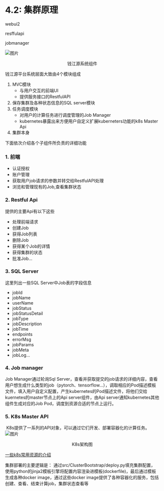 # 4.2: 集群原理

webui2

resffulapi

jobmanager

![图片](https://uploader.shimo.im/f/7VfvPktyVNIFvo2R.png!thumbnail)

<center>钱江源系统组件</center>

钱江源平台系统层面大致由4个模块组成

1. MVC模块
   - 与用户交互的前端UI
   - 提供服务接口的RestfulAPI
2. 保存集群及各种状态信息的SQL server模块
3. 任务调度模块
   - 对用户的计算任务进行调度管理的Job Manager
   - kubernetes暴露出来方便用户自定义扩展kuberneters功能的k8s Master Api
4. 集群本身

下面依次介绍各个子组件所负责的详细功能

### 1. 前端

- 认证授权
- 账户管理
- 获取用户job请求的参数并转交给RestfulAPI处理
- 浏览和管理现有的Job,查看集群状态

### 2. Restful Api

提供的主要Api有以下这些

- 处理前端请求
- 创建Job
- 获得Job列表
- 删除Job
- 获得某个Job的详情
- 获得集群的状态
- 批准Job...

### 3. SQL Server

这里列出一些SQL Server中Job表的字段信息

- jobId
- jobName
- userName
- jobStatus
- jobStatusDetail
- jobType
- jobDescription
- jobTime
- endpoints
- errorMsg
- jobParams
- jobMeta
- jobLog...

### 4. Job manager 

Job Manager通过轮询Sql Server，查看并获取提交的job请求的详细内容，查看用户想生成什么类型的job（pytorch、tensorflow...），调取相应的Pod描述模板文件，填入用户自定义配置，产生kubernetes的Pod描述文件，将他们交给kuernetes的master节点上的Api server组件，由Api server通知kubernetes其他组件生成对应的Job Pod，调度到资源合适的节点上运行。

### 5. K8s Master API

​		K8s提供了一系列的API对象，可以通过它们开发、部署容器化的计算任务。
![图片](https://uploader.shimo.im/f/doFYRoaB0icjwk1h.png!thumbnail)

<center>K8s架构图</center>

[一些k8s常用资源的介绍](https://www.yuque.com/wangsong1299/tqarhh/zoq456)

集群部署的主要逻辑是：
通过src/ClusterBootstrap/deploy.py填充集群配置，使用python的jinja2模板引擎将配置内容渲染进模板(dockerfile)，最后通过模板生成各种docker image，通过这些docker image提供了各种容器化的服务，包括创建、查看、结束计算job，集群状态查看等















  

